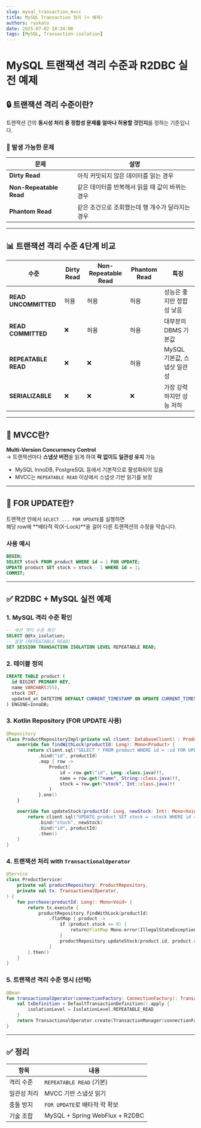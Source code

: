 ```yaml
---
slug: mysql_transaction_mvcc 
title: MySQL Transaction 정리 (+ 예제) 
authors: ryukato
date: 2025-07-02 18:34:00
tags: [MySQL, Transaction-isolation]
---
```


<!-- truncate -->

# MySQL 트랜잭션 격리 수준과 R2DBC 실전 예제

## 🔒 트랜잭션 격리 수준이란?

트랜잭션 간의 **동시성 처리 중 정합성 문제를 얼마나 허용할 것인지**를 정하는 기준입니다.

### 📌 발생 가능한 문제

| 문제 | 설명 |
|------|------|
| **Dirty Read** | 아직 커밋되지 않은 데이터를 읽는 경우 |
| **Non-Repeatable Read** | 같은 데이터를 반복해서 읽을 때 값이 바뀌는 경우 |
| **Phantom Read** | 같은 조건으로 조회했는데 행 개수가 달라지는 경우 |

---

## 📊 트랜잭션 격리 수준 4단계 비교

| 수준 | Dirty Read | Non-Repeatable Read | Phantom Read | 특징 |
|------|------------|----------------------|---------------|------|
| **READ UNCOMMITTED** | 허용 | 허용 | 허용 | 성능은 좋지만 정합성 낮음 |
| **READ COMMITTED** | ❌ | 허용 | 허용 | 대부분의 DBMS 기본값 |
| **REPEATABLE READ** | ❌ | ❌ | 허용 | MySQL 기본값, 스냅샷 일관성 |
| **SERIALIZABLE** | ❌ | ❌ | ❌ | 가장 강력하지만 성능 저하 |

---

## 🔄 MVCC란?

**Multi-Version Concurrency Control**  
→ 트랜잭션마다 **스냅샷 버전**을 읽게 하여 **락 없이도 일관성 유지** 가능

- MySQL InnoDB, PostgreSQL 등에서 기본적으로 활성화되어 있음
- MVCC는 `REPEATABLE READ` 이상에서 스냅샷 기반 읽기를 보장

---

## 🔐 FOR UPDATE란?

트랜잭션 안에서 `SELECT ... FOR UPDATE`를 실행하면  
해당 row에 **배타적 락(X-Lock)**을 걸어 다른 트랜잭션의 수정을 막습니다.

### 사용 예시
```sql
BEGIN;
SELECT stock FROM product WHERE id = 1 FOR UPDATE;
UPDATE product SET stock = stock - 1 WHERE id = 1;
COMMIT;
```

---

## ✅ R2DBC + MySQL 실전 예제

### 1. MySQL 격리 수준 확인
```sql
-- 세션 격리 수준 확인
SELECT @@tx_isolation;
-- 설정 (REPEATABLE READ)
SET SESSION TRANSACTION ISOLATION LEVEL REPEATABLE READ;
```

### 2. 테이블 정의
```sql
CREATE TABLE product (
  id BIGINT PRIMARY KEY,
  name VARCHAR(255),
  stock INT,
  updated_at DATETIME DEFAULT CURRENT_TIMESTAMP ON UPDATE CURRENT_TIMESTAMP
) ENGINE=InnoDB;
```

### 3. Kotlin Repository (FOR UPDATE 사용)
```kotlin
@Repository
class ProductRepositoryImpl(private val client: DatabaseClient) : ProductRepository {
    override fun findWithLock(productId: Long): Mono<Product> {
        return client.sql("SELECT * FROM product WHERE id = :id FOR UPDATE")
            .bind("id", productId)
            .map { row ->
                Product(
                    id = row.get("id", Long::class.java)!!,
                    name = row.get("name", String::class.java)!!,
                    stock = row.get("stock", Int::class.java)!!
                )
            }.one()
    }

    override fun updateStock(productId: Long, newStock: Int): Mono<Void> {
        return client.sql("UPDATE product SET stock = :stock WHERE id = :id")
            .bind("stock", newStock)
            .bind("id", productId)
            .then()
    }
}
```

### 4. 트랜잭션 처리 with `TransactionalOperator`
```kotlin
@Service
class ProductService(
    private val productRepository: ProductRepository,
    private val tx: TransactionalOperator,
) {
    fun purchase(productId: Long): Mono<Void> {
        return tx.execute {
            productRepository.findWithLock(productId)
                .flatMap { product ->
                    if (product.stock <= 0) {
                        return@flatMap Mono.error(IllegalStateException("Sold out"))
                    }
                    productRepository.updateStock(product.id, product.stock - 1)
                }
        }.then()
    }
}
```

### 5. 트랜잭션 격리 수준 명시 (선택)
```kotlin
@Bean
fun transactionalOperator(connectionFactory: ConnectionFactory): TransactionalOperator {
    val txDefinition = DefaultTransactionDefinition().apply {
        isolationLevel = IsolationLevel.REPEATABLE_READ
    }
    return TransactionalOperator.create(TransactionManager(connectionFactory), txDefinition)
}
```

---

## ✅ 정리

| 항목 | 내용 |
|------|------|
| 격리 수준 | `REPEATABLE READ` (기본) |
| 일관성 처리 | MVCC 기반 스냅샷 읽기 |
| 충돌 방지 | `FOR UPDATE`로 배타적 락 확보 |
| 기술 조합 | MySQL + Spring WebFlux + R2DBC |

